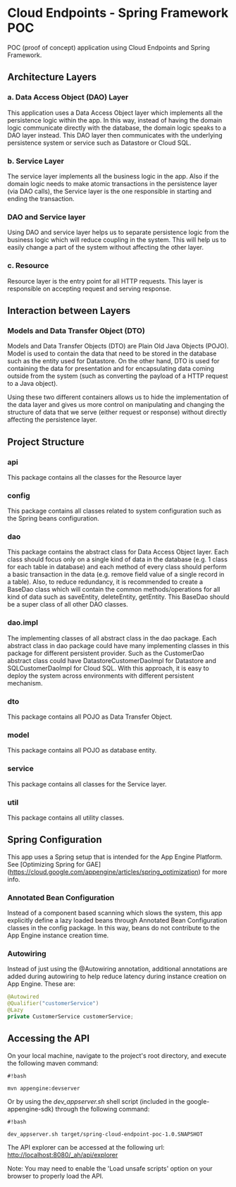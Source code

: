 Cloud Endpoints - Spring Framework POC
==================

POC (proof of concept) application using Cloud Endpoints and Spring Framework.

## Architecture Layers ##
### a. Data Access Object (DAO) Layer ###

This application uses a Data Access Object layer which implements all the persistence logic 
within the app. In this way, instead of having the domain logic communicate directly with 
the database, the domain logic speaks to a DAO layer instead. This DAO layer then communicates 
with the underlying persistence system or service such as Datastore or Cloud SQL.

### b. Service Layer ###

The service layer implements all the business logic in the app. Also if the domain logic needs 
to make atomic transactions in the persistence layer (via DAO calls), the Service layer is the 
one responsible in starting and ending the transaction.

### DAO and Service layer ###

Using DAO and service layer helps us to separate persistence logic from the business logic which 
will reduce coupling in the system. This will help us to easily change a part of the system 
without affecting the other layer.

### c. Resource ###

Resource layer is the entry point for all HTTP requests. This layer is responsible on accepting 
request and serving response.


## Interaction between Layers ##

### Models and Data Transfer Object (DTO) ###

Models and Data Transfer Objects (DTO) are Plain Old Java Objects (POJO). Model is used to 
contain the data that need to be stored in the database such as the entity used for Datastore. 
On the other hand, DTO is used for containing the data for presentation and for encapsulating 
data coming outside from the system (such as converting the payload of a HTTP request to a 
Java object).

Using these two different containers allows us to hide the implementation of the data layer and 
gives us more control on manipulating and changing the structure of data that we serve (either 
request or response) without directly affecting the persistence layer.

## Project Structure ##

### api ###
This package contains all the classes for the Resource layer

### config ###
This package contains all classes related to system configuration such as the Spring beans configuration.

### dao ###
This package contains the abstract class for Data Access Object layer. Each class should focus only on a
single kind of data in the database (e.g. 1 class for each table in database) and each method of
every class should perform a basic transaction in the data (e.g. remove field value of a single 
record in a table).
Also, to reduce redundancy, it is recommended to create a BaseDao class which will contain the
common methods/operations for all kind of data such as saveEntity, deleteEntity, getEntity. This
BaseDao should be a super class of all other DAO classes.

### dao.impl ###
The implementing classes of all abstract class in the dao package. Each abstract class in dao package
could have many implementing classes in this package for different persistent provider. Such as the
CustomerDao abstract class could have DatastoreCustomerDaoImpl for Datastore and SQLCustomerDaoImpl
for Cloud SQL. With this approach, it is easy to deploy the system across environments with different
persistent mechanism.

### dto ###
This package contains all POJO as Data Transfer Object.

### model ###
This package contains all POJO as database entity.

### service ###
This package contains all classes for the Service layer.

### util ###
This package contains all utility classes.

## Spring Configuration ##
This app uses a Spring setup that is intended for the App Engine Platform. See [Optimizing Spring for GAE] 
(https://cloud.google.com/appengine/articles/spring_optimization) for more info. 

### Annotated Bean Configuration ###
Instead of a component based scanning which slows the system, this app explicitly define a lazy loaded beans 
through Annotated Bean Configuration classes in the config package. In this way, beans do not contribute to 
the App Engine instance creation time.

### Autowiring ###
Instead of just using the @Autowiring annotation, additional annotations are added during autowiring to help 
reduce latency during instance creation on App Engine. These are:
 
```java
@Autowired
@Qualifier("customerService")
@Lazy
private CustomerService customerService;
```

## Accessing the API ##

On your local machine, navigate to the project's root directory, and execute the
following maven command:

```
#!bash

mvn appengine:devserver
```

Or by using the *dev_appserver.sh* shell script (included in the google-appengine-sdk)
through the following command:

```
#!bash

dev_appserver.sh target/spring-cloud-endpoint-poc-1.0.SNAPSHOT
```

The API explorer can be accessed at the following url: [http://localhost:8080/_ah/api/explorer](http://localhost:8080/_ah/api/explorer)

Note: You may need to enable the 'Load unsafe scripts' option on your browser to
properly load the API.
